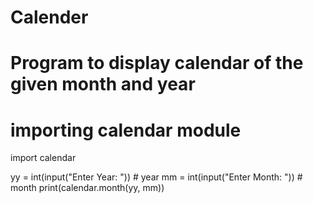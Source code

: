 # Calender
# Program to display calendar of the given month and year

# importing calendar module
import calendar

yy = int(input("Enter Year: "))  # year
mm = int(input("Enter Month: "))    # month
print(calendar.month(yy, mm))
